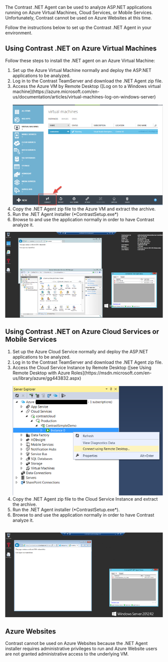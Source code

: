 <!--
title: "Using Contrast .NET on Microsoft Azure"
description: "Using Contrast .NET on Microsoft Azure"
tags: "configuration microsoft azure cloud agent installation .Net"
-->

The Contrast .NET Agent can be used to analyze ASP.NET applications running on Azure Virtual Machines, Cloud Services, or Mobile Services.  Unfortunately, Contrast cannot be used on Azure Websites at this time.

Follow the instructions below to set up the Contrast .NET Agent in your environment. 

## Using Contrast .NET on Azure Virtual Machines

Follow these steps to install the .NET agent on an Azure Virtual Machine:

<ol>
<li> Set up the Azure Virtual Machine normally and deploy the ASP.NET applications to be analyzed. </li>
<li> Log in to the Contrast TeamServer and download the .NET Agent zip file. </li>
<li> Access the Azure VM by Remote Desktop ([Log on to a Windows virtual machine](https://azure.microsoft.com/en-us/documentation/articles/virtual-machines-log-on-windows-server) </li>

<br>
<a href="assets/images/KB3-e15_1.png" rel="lightbox" title="Azure Virtual Machine"><img class="thumbnail" src="assets/images/KB3-e15_1.png"/></a>

<li> Copy the .NET Agent zip file to the Azure VM and extract the archive. </li>
<li> Run the .NET Agent installer (*ContrastSetup.exe*) </li>
<li> Browse to and use the application normally in order to have Contrast analyze it. </li>

</ol>

<a href="assets/images/KB3-e15_2.png" rel="lightbox" title="Virtual Machine RDP"><img class="thumbnail" src="assets/images/KB3-e15_2.png"/></a>

## Using Contrast .NET on Azure Cloud Services or Mobile Services

<ol>
<li> Set up the Azure Cloud Service normally and deploy the ASP.NET applications to be analyzed. </li>
<li> Log in to the Contrast TeamServer and download the .NET Agent zip file. </li>
<li> Access the Cloud Service Instance by Remote Desktop ([see Using Remote Desktop with Azure Roles](https://msdn.microsoft.com/en-us/library/azure/gg443832.aspx) </li>

<br>
<a href="assets/images/KB3-e15_3.png" rel="lightbox" title="Cloud Remote Desktop Services"><img class="thumbnail" src="assets/images/KB3-e15_3.png"/></a>

<li> Copy the .NET Agent zip file to the Cloud Service Instance and extract the archive. </li>
<li> Run the .NET Agent installer (*ContrastSetup.exe*). </li>
<li> Browse to and use the application normally in order to have Contrast analyze it. </li>

</ol>

<br> 
<a href="assets/images/KB3-e15_4.png" rel="lightbox" title="Cloud RDP"><img class="thumbnail" src="assets/images/KB3-e15_4.png"/></a>

## Azure Websites

Contrast cannot be used on Azure Websites because the .NET Agent installer requires administrative privileges to run and Azure Website users are not granted administrative access to the underlying VM.


